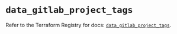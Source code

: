 # `data_gitlab_project_tags`

Refer to the Terraform Registry for docs: [`data_gitlab_project_tags`](https://registry.terraform.io/providers/gitlabhq/gitlab/17.3.1/docs/data-sources/project_tags).
